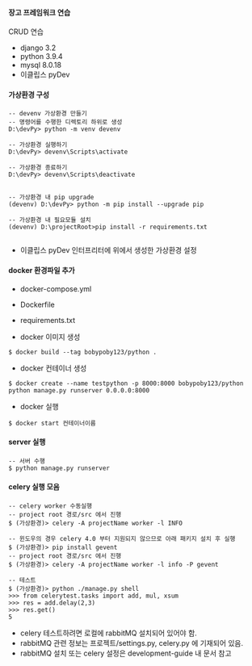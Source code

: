 
#### 장고 프레임워크 연습

CRUD 연습  


* django 3.2
* python 3.9.4
* mysql 8.0.18
* 이클립스 pyDev


#### 가상환경 구성

```
-- devenv 가상환경 만들기
-- 명령어를 수행한 디렉토리 하위로 생성
D:\devPy> python -m venv devenv
 
-- 가상환경 실행하기
D:\devPy> devenv\Scripts\activate
 
-- 가상환경 종료하기
D:\devPy> devenv\Scripts\deactivate
 
 
-- 가상환경 내 pip upgrade
(devenv) D:\devPy> python -m pip install --upgrade pip
 
-- 가상환경 내 필요모듈 설치
(devenv) D:\projectRoot>pip install -r requirements.txt 
 
```

* 이클립스 pyDev 인터프리터에 위에서 생성한 가상환경 설정


#### docker 환경파일 추가

* docker-compose.yml
* Dockerfile
* requirements.txt

* docker 이미지 생성

```
$ docker build --tag bobypoby123/python .
```

* docker 컨테이너 생성

```
$ docker create --name testpython -p 8000:8000 bobypoby123/python python manage.py runserver 0.0.0.0:8000
```

* docker 실행

```
$ docker start 컨테이너이름
```


#### server 실행

```
-- 서버 수행
$ python manage.py runserver

```


#### celery 실행 모음

```
-- celery worker 수동실행
-- project root 경로/src 에서 진행
$ (가상환경)> celery -A projectName worker -l INFO
 
-- 윈도우의 경우 celery 4.0 부터 지원되지 않으므로 아래 패키지 설치 후 실행
$ (가상환경)> pip install gevent
-- project root 경로/src 에서 진행
$ (가상환경)> celery -A projectName worker -l info -P gevent
 
-- 테스트
$ (가상환경)> python ./manage.py shell
>>> from celerytest.tasks import add, mul, xsum
>>> res = add.delay(2,3)
>>> res.get()
5
```

* celery 테스트하려면 로컬에 rabbitMQ 설치되어 있어야 함.
* rabbitMQ 관련 정보는 프로젝트/settings.py, celery.py 에 기재되어 있음.
* rabbitMQ 설치 또는 celery 설정은 development-guide 내 문서 참고
